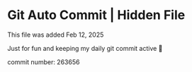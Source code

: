 # Git Auto Commit | Hidden File

This file was added Feb 12, 2025

Just for fun and keeping my daily git commit active 🤪

commit number: 263656
